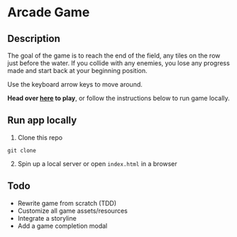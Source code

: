 # Arcade Game

## Description

The goal of the game is to reach the end of the field, any tiles on the row just before the water. If you collide with any enemies, you lose any progress made and start back at your beginning position.

Use the keyboard arrow keys to move around.

**Head over [here](https://wryhder.github.io/FEND-Arcade-Game/) to play**, or follow the instructions below to run game locally.

## Run app locally

1. Clone this repo
```
git clone 
```
2. Spin up a local server or open `index.html` in a browser


## Todo
<!-- - Implement automated integration testing -->
- Rewrite game from scratch (TDD)
- Customize all game assets/resources
- Integrate a storyline
- Add a game completion modal
